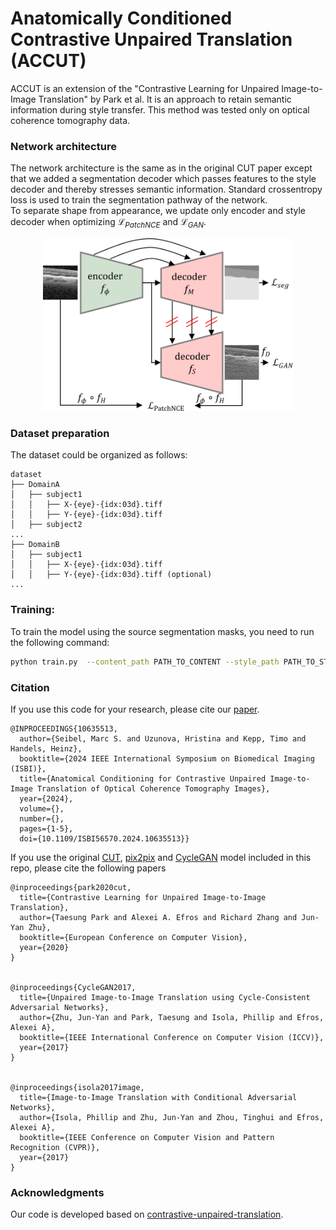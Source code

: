 # Anatomically Conditioned Contrastive Unpaired Translation (ACCUT)

ACCUT is an extension of the "Contrastive Learning for Unpaired Image-to-Image Translation" by Park et al. It is an approach to retain semantic information during style transfer. This method was tested only on optical coherence tomography data.

### Network architecture
The network architecture is the same as in the original CUT paper except that we added a segmentation decoder which passes features to the style decoder and thereby stresses semantic information. Standard crossentropy loss is used to train the segmentation pathway of the network. <br /> To separate shape from appearance, we update only encoder and style decoder when optimizing $`\mathcal{L}_{PatchNCE}`$ and $`\mathcal{L}_{GAN}`$. 

<p align="center">
<img src="./imgs/all_networks.png" alt="drawing" width="400"/>
</p>


### Dataset preparation
The dataset could be organized as follows:
```
dataset
├── DomainA
│   ├── subject1
│   │   ├── X-{eye}-{idx:03d}.tiff
│   │   ├── Y-{eye}-{idx:03d}.tiff
│   ├── subject2
...
├── DomainB
│   ├── subject1
│   │   ├── X-{eye}-{idx:03d}.tiff
│   │   ├── Y-{eye}-{idx:03d}.tiff (optional)
...
```

### Training:
To train the model using the source segmentation masks, you need to run the following command:
```bash
python train.py  --content_path PATH_TO_CONTENT --style_path PATH_TO_STYLE --name OUTDIR_EXPERIMENT_NAME --dataset_mode visotec_spectralis --model semcut --CUT_mode CUT --load_src_seg True
```

### Citation
If you use this code for your research, please cite our [paper](https://arxiv.org/abs/2404.05409).
```
@INPROCEEDINGS{10635513,
  author={Seibel, Marc S. and Uzunova, Hristina and Kepp, Timo and Handels, Heinz},
  booktitle={2024 IEEE International Symposium on Biomedical Imaging (ISBI)}, 
  title={Anatomical Conditioning for Contrastive Unpaired Image-to-Image Translation of Optical Coherence Tomography Images}, 
  year={2024},
  volume={},
  number={},
  pages={1-5},
  doi={10.1109/ISBI56570.2024.10635513}}
```

If you use the original [CUT](https://arxiv.org/pdf/2007.15651), [pix2pix](https://phillipi.github.io/pix2pix/) and [CycleGAN](https://junyanz.github.io/CycleGAN/) model included in this repo, please cite the following papers
```
@inproceedings{park2020cut,
  title={Contrastive Learning for Unpaired Image-to-Image Translation},
  author={Taesung Park and Alexei A. Efros and Richard Zhang and Jun-Yan Zhu},
  booktitle={European Conference on Computer Vision},
  year={2020}
}


@inproceedings{CycleGAN2017,
  title={Unpaired Image-to-Image Translation using Cycle-Consistent Adversarial Networks},
  author={Zhu, Jun-Yan and Park, Taesung and Isola, Phillip and Efros, Alexei A},
  booktitle={IEEE International Conference on Computer Vision (ICCV)},
  year={2017}
}


@inproceedings{isola2017image,
  title={Image-to-Image Translation with Conditional Adversarial Networks},
  author={Isola, Phillip and Zhu, Jun-Yan and Zhou, Tinghui and Efros, Alexei A},
  booktitle={IEEE Conference on Computer Vision and Pattern Recognition (CVPR)},
  year={2017}
}
```


### Acknowledgments
 Our code is developed based on [contrastive-unpaired-translation](https://github.com/taesungp/contrastive-unpaired-translation). 
